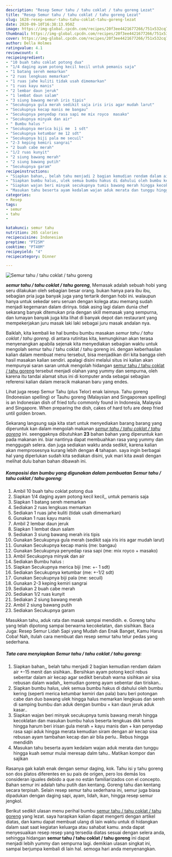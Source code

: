 ```yaml
---
description: "Resep Semur tahu / tahu coklat / tahu goreng Lezat"
title: "Resep Semur tahu / tahu coklat / tahu goreng Lezat"
slug: 1628-resep-semur-tahu-tahu-coklat-tahu-goreng-lezat
date: 2020-09-10T16:38:13.950Z
image: https://img-global.cpcdn.com/recipes/20f3ee4421677266/751x532cq70/semur-tahu-tahu-coklat-tahu-goreng-foto-resep-utama.jpg
thumbnail: https://img-global.cpcdn.com/recipes/20f3ee4421677266/751x532cq70/semur-tahu-tahu-coklat-tahu-goreng-foto-resep-utama.jpg
cover: https://img-global.cpcdn.com/recipes/20f3ee4421677266/751x532cq70/semur-tahu-tahu-coklat-tahu-goreng-foto-resep-utama.jpg
author: Della Holmes
ratingvalue: 4.1
reviewcount: 4
recipeingredient:
- "10 buah tahu coklat potong dua"
- "1/4 daging ayam potong kecil kecil untuk pemanis saja"
- "1 batang sereh memarkan"
- "2 ruas lengkuas memarkan"
- "1 ruas jahe kuliti tidak usah dimemarkan"
- "1 ruas kayu manis"
- "2 lembar daun jeruk"
- "1 lembat daun salam"
- "3 siung bawang merah iris tipis"
- "Secukupnya gula merah sedikit saja iris iris agar mudah larut"
- "Secukupnya kecap manis me bangau"
- "Secukupnya penyedap rasa sapi me mix royco  masako"
- "Secukupnya minyak dan air"
- " Bumbu halus "
- "Secukupnya merica biji me  1 sdt"
- "Secukupnya ketumbar me 12 sdt"
- "Secukupnya biji pala me secuil"
- "2-3 keping kemiri sangrai"
- "2 buah cabe merah"
- "1/2 ruas kunyit"
- "2 siung bawang merah"
- "2 siung bawang putih"
- "Secukupnya garam"
recipeinstructions:
- "Siapkan bahan,, belah tahu menjadi 2 bagian kemudian rendam dalam air +-15 menit dan sisihkan.. Bersihkan ayam potong kecil rebus sebentar dalam air kecap agar sedikit berubah warna sisihkan air sisa rebusan dalam wadah,, kemudian goreng ayam sebentar dan tiriskan.."
- "Siapkan bumbu halus, ulek semua bumbu hakus di dahului oleh bumbu kering (seperti merica ketumbar kemiri dan pala) baru beri potongan cabe dan duo bawang ulek hingga halus memarkan lengkuas dan sereh di samping bumbu dan aduk dengan bumbu + kan daun jeruk aduk kasar.."
- "Siapkan wajan beri minyak secukupnya tumis bawang merah hingga kecoklatan dan masukan bumbu halus beserta lengkuas dkk tumis hingga harum beri irisan gula merah + kayu manis dan + kan penyedap rasa sapi aduk hingga merata kemudian siram dengan air kecap sisa rebusan ayam tambahan kecap dan air bila perlu.. Rebus hingga mendidih"
- "Masukan tahu beserta ayam kedalam wajan aduk merata dan tunggu hingga kuah semur mulai meresap dalm tahu.. Matikan kompor dan sajikan"
categories:
- Resep
tags:
- semur
- tahu
- 

katakunci: semur tahu  
nutrition: 265 calories
recipecuisine: Indonesian
preptime: "PT25M"
cooktime: "PT40M"
recipeyield: "4"
recipecategory: Dinner

---
```



![Semur tahu / tahu coklat / tahu goreng](https://img-global.cpcdn.com/recipes/20f3ee4421677266/751x532cq70/semur-tahu-tahu-coklat-tahu-goreng-foto-resep-utama.jpg)

<b><i>semur tahu / tahu coklat / tahu goreng</i></b>, Memasak adalah sebuah hobi yang seru dilakukan oleh sebagian besar orang. bukan hanya para ibu ibu, sebagian pria juga banyak juga yang tertarik dengan hobi ini. walaupun hanya untuk sekedar seru seruan dengan kolega atau memang sudah menjadi kegemaran dalam dirinya. tidak asing lagi dalam dunia chef sekarang banyak ditemukan pria dengan skill memasak yang sempurna, dan lumayan banyak juga kita lihat di banyak depot dan restaurant yang mempekerjakan juru masak laki laki sebagai juru masak andalan nya.

Baiklah, kita kembali ke hal bumbu bumbu masakan <i>semur tahu / tahu coklat / tahu goreng</i>. di antara rutinitas kita, kemungkinan akan terasa menyenangkan apabila sejenak kita menyediakan sebagian waktu untuk mengolah semur tahu / tahu coklat / tahu goreng ini. dengan keberhasilan kalian dalam membuat menu tersebut, bisa menjadikan diri kita bangga oleh hasil masakan kalian sendiri. apalagi disini melalui situs ini kalian akan mempunyai saran saran untuk mengolah hidangan <u>semur tahu / tahu coklat / tahu goreng</u> tersebut menjadi olahan yang yummy dan sempurna, oleh karena itu tandai alamat situs ini di komputer anda sebagai sebagian referensi kalian dalam meracik makanan baru yang endes.

Lihat juga resep Semur Tahu (plus Telor) enak lainnya. Tahu goreng (Indonesian spelling) or Tauhu goreng (Malaysian and Singaporean spelling) is an Indonesian dish of fried tofu commonly found in Indonesia, Malaysia and Singapore. When preparing the dish, cakes of hard tofu are deep fried until golden brown.


Sekarang langsung saja kita start untuk menyediakan barang barang yang diperuntuk kan dalam mengolah makanan <u><i>semur tahu / tahu coklat / tahu goreng</i></u> ini. seenggaknya dibutuhkan <b>23</b> bahan bahan yang diperuntuk kan pada makanan ini. biar nantinya dapat membuahkan rasa yang yummy dan menggugah selera. dan juga sediakan waktu anda sedikit, karena kalian akan memprosesnya kurang lebih dengan <b>4</b> tahapan. saya ingin berbagai hal yang diperlukan sudah kita sediakan disini, yuk mari kita awali dengan melihat dulu bahan bahan dibawah ini.

<!--inarticleads1-->

##### Komposisi dan bumbu yang digunakan dalam pembuatan Semur tahu / tahu coklat / tahu goreng:

1. Ambil 10 buah tahu coklat potong dua
1. Siapkan 1/4 daging ayam potong kecil kecil,, untuk pemanis saja
1. Siapkan 1 batang sereh memarkan
1. Sediakan 2 ruas lengkuas memarkan
1. Sediakan 1 ruas jahe kuliti (tidak usah dimemarkan)
1. Gunakan 1 ruas kayu manis
1. Ambil 2 lembar daun jeruk
1. Siapkan 1 lembat daun salam
1. Sediakan 3 siung bawang merah iris tipis
1. Gunakan Secukupnya gula merah (sedikit saja iris iris agar mudah larut)
1. Gunakan Secukupnya kecap manis (me: bangau)
1. Gunakan Secukupnya penyedap rasa sapi (me: mix royco + masako)
1. Ambil Secukupnya minyak dan air
1. Sediakan  Bumbu halus :
1. Siapkan Secukupnya merica biji (me: +- 1 sdt)
1. Sediakan Secukupnya ketumbar (me: +-1/2 sdt)
1. Gunakan Secukupnya biji pala (me: secuil)
1. Gunakan 2-3 keping kemiri sangrai
1. Sediakan 2 buah cabe merah
1. Sediakan 1/2 ruas kunyit
1. Sediakan 2 siung bawang merah
1. Ambil 2 siung bawang putih
1. Sediakan Secukupnya garam


Masukkan tahu, aduk rata dan masak sampai mendidih. e. Goreng tahu yang telah dipotong sampai berwarna kecokelatan, dan sisihkan. Baca Juga: Resep Semur Lidah Sapi yang Mudah dan Enak Banget, Kamu Harus Coba! Nah, itulah cara membuat dan resep semur tahu telur pedas yang sederhana. 

<!--inarticleads2-->

##### Tata cara menyiapkan Semur tahu / tahu coklat / tahu goreng:

1. Siapkan bahan,, belah tahu menjadi 2 bagian kemudian rendam dalam air +-15 menit dan sisihkan.. Bersihkan ayam potong kecil rebus sebentar dalam air kecap agar sedikit berubah warna sisihkan air sisa rebusan dalam wadah,, kemudian goreng ayam sebentar dan tiriskan..
1. Siapkan bumbu halus, ulek semua bumbu hakus di dahului oleh bumbu kering (seperti merica ketumbar kemiri dan pala) baru beri potongan cabe dan duo bawang ulek hingga halus memarkan lengkuas dan sereh di samping bumbu dan aduk dengan bumbu + kan daun jeruk aduk kasar..
1. Siapkan wajan beri minyak secukupnya tumis bawang merah hingga kecoklatan dan masukan bumbu halus beserta lengkuas dkk tumis hingga harum beri irisan gula merah + kayu manis dan + kan penyedap rasa sapi aduk hingga merata kemudian siram dengan air kecap sisa rebusan ayam tambahan kecap dan air bila perlu.. Rebus hingga mendidih
1. Masukan tahu beserta ayam kedalam wajan aduk merata dan tunggu hingga kuah semur mulai meresap dalm tahu.. Matikan kompor dan sajikan


Rasanya gak kalah enak dengan semur daging, kok. Tahu isi y tahu goreng son dos platos diferentes en su país de origen, pero los demás los consideran iguales debido a que no están familiarizados con el concepto. Bahan semur ini adalah tahu putih dan kentang. Goreng tahu dan kentang secara terpisah. Selain resep semur tahu sederhana ini, semur juga biasa dipadukan dengan daging sapi, ayam, lidah, ikan, hingga resep semur jengkol. 

Berikut sedikit ulasan menu perihal bumbu <u>semur tahu / tahu coklat / tahu goreng</u> yang lezat. saya harapkan kalian dapat mengerti dengan artikel diatas, dan kamu dapat membuat ulang di lain waktu untuk di hidangkan dalam saat saat kegiatan keluarga atau sahabat kamu. anda dapat menyesuaikan resep resep yang tersedia diatas sesuai dengan selera anda, sehingga hidangan <b>semur tahu / tahu coklat / tahu goreng</b> ini dapat menjadi lebih yummy dan sempurna lagi. demikian ulasan singkat ini, sampai berjumpa kembali di lain hal. semoga hari anda menyenangkan.

